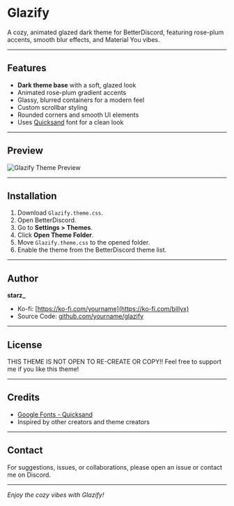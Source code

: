 # Glazify

A cozy, animated glazed dark theme for BetterDiscord, featuring rose-plum accents, smooth blur effects, and Material You vibes.

---

## Features

- **Dark theme base** with a soft, glazed look  
- Animated rose-plum gradient accents  
- Glassy, blurred containers for a modern feel  
- Custom scrollbar styling  
- Rounded corners and smooth UI elements  
- Uses [Quicksand](https://fonts.google.com/specimen/Quicksand) font for a clean look  

---

## Preview
![Glazify Theme Preview](https://imgur.com/a/kmgAOck.png) 


---

## Installation

1. Download `Glazify.theme.css`.
2. Open BetterDiscord.
3. Go to **Settings > Themes**.
4. Click **Open Theme Folder**.
5. Move `Glazify.theme.css` to the opened folder.
6. Enable the theme from the BetterDiscord theme list.

---

## Author

**starz_**

- Ko-fi: [https://ko-fi.com/yourname](https://ko-fi.com/billyx)  
- Source Code: [github.com/yourname/glazify](https://github.com/BillFartsX/glazify)

---

## License

THIS THEME IS NOT OPEN TO RE-CREATE OR COPY!!
Feel free to support me if you like this theme!

---

## Credits

- [Google Fonts - Quicksand](https://fonts.google.com/specimen/Quicksand)  
- Inspired by other creators and theme creators

---

## Contact

For suggestions, issues, or collaborations, please open an issue or contact me on Discord.

---

*Enjoy the cozy vibes with Glazify!*
